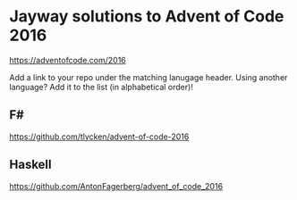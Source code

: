 # Jayway solutions to Advent of Code 2016

https://adventofcode.com/2016

Add a link to your repo under the matching lanugage header. Using another language? Add it to the list (in alphabetical order)!

## F# #

https://github.com/tlycken/advent-of-code-2016

## Haskell
https://github.com/AntonFagerberg/advent_of_code_2016
